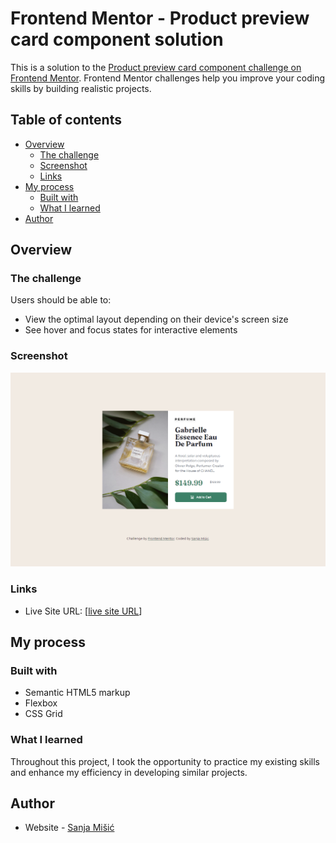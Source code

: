 # Frontend Mentor - Product preview card component solution

This is a solution to the [Product preview card component challenge on Frontend Mentor](https://www.frontendmentor.io/challenges/product-preview-card-component-GO7UmttRfa). Frontend Mentor challenges help you improve your coding skills by building realistic projects.

## Table of contents

- [Overview](#overview)
  - [The challenge](#the-challenge)
  - [Screenshot](#screenshot)
  - [Links](#links)
- [My process](#my-process)
  - [Built with](#built-with)
  - [What I learned](#what-i-learned)
- [Author](#author)

## Overview

### The challenge

Users should be able to:

- View the optimal layout depending on their device's screen size
- See hover and focus states for interactive elements

### Screenshot

![](./product-preview-card-screenshot.png)

### Links

- Live Site URL: [[live site URL](https://sanja-misic.github.io/Product-preview-card--Frontend-mentor-challenge/)]

## My process

### Built with

- Semantic HTML5 markup
- Flexbox
- CSS Grid

### What I learned

Throughout this project, I took the opportunity to practice my existing skills and enhance my efficiency in developing similar projects.

## Author

- Website - [Sanja Mišić](https://sanja-misic.github.io/My-portfolio-website/)
